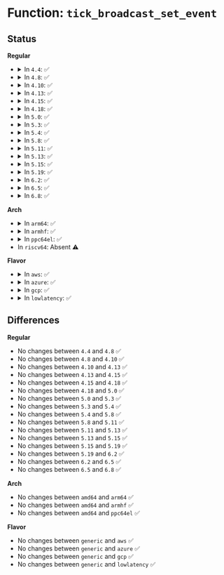# Function: <code>tick_broadcast_set_event</code>

## Status
<b>Regular</b>
<ul>
<li>
<details>
<summary>In <code>4.4</code>: ✅</summary>

```c
void tick_broadcast_set_event(struct clock_event_device *bc, int cpu, ktime_t expires);
```

**Collision:** Unique Static

**Inline:** No

**Transformation:** False

**Instances:**

```
In kernel/time/tick-broadcast.c (ffffffff810fcd30)
Location: kernel/time/tick-broadcast.c:560
Inline: False
Direct callers:
  - kernel/time/tick-broadcast.c:tick_handle_oneshot_broadcast
  - kernel/time/tick-broadcast.c:__tick_broadcast_oneshot_control
  - kernel/time/tick-broadcast.c:tick_broadcast_setup_oneshot
```
**Symbols:**

```
ffffffff810fcd30-ffffffff810fcdc8: tick_broadcast_set_event (STB_LOCAL)
```
</details>
</li>
<li>
<details>
<summary>In <code>4.8</code>: ✅</summary>

```c
void tick_broadcast_set_event(struct clock_event_device *bc, int cpu, ktime_t expires);
```

**Collision:** Unique Static

**Inline:** No

**Transformation:** False

**Instances:**

```
In kernel/time/tick-broadcast.c (ffffffff81104090)
Location: kernel/time/tick-broadcast.c:560
Inline: False
Direct callers:
  - kernel/time/tick-broadcast.c:tick_broadcast_setup_oneshot
  - kernel/time/tick-broadcast.c:__tick_broadcast_oneshot_control
  - kernel/time/tick-broadcast.c:tick_handle_oneshot_broadcast
```
**Symbols:**

```
ffffffff81104090-ffffffff8110412d: tick_broadcast_set_event (STB_LOCAL)
```
</details>
</li>
<li>
<details>
<summary>In <code>4.10</code>: ✅</summary>

```c
void tick_broadcast_set_event(struct clock_event_device *bc, int cpu, ktime_t expires);
```

**Collision:** Unique Static

**Inline:** No

**Transformation:** False

**Instances:**

```
In kernel/time/tick-broadcast.c (ffffffff8110b790)
Location: kernel/time/tick-broadcast.c:559
Inline: False
Direct callers:
  - kernel/time/tick-broadcast.c:tick_broadcast_setup_oneshot
  - kernel/time/tick-broadcast.c:__tick_broadcast_oneshot_control
  - kernel/time/tick-broadcast.c:tick_handle_oneshot_broadcast
```
**Symbols:**

```
ffffffff8110b790-ffffffff8110b82e: tick_broadcast_set_event (STB_LOCAL)
```
</details>
</li>
<li>
<details>
<summary>In <code>4.13</code>: ✅</summary>

```c
void tick_broadcast_set_event(struct clock_event_device *bc, int cpu, ktime_t expires);
```

**Collision:** Unique Static

**Inline:** No

**Transformation:** False

**Instances:**

```
In kernel/time/tick-broadcast.c (ffffffff8110d680)
Location: kernel/time/tick-broadcast.c:562
Inline: False
Direct callers:
  - kernel/time/tick-broadcast.c:tick_broadcast_setup_oneshot
  - kernel/time/tick-broadcast.c:__tick_broadcast_oneshot_control
  - kernel/time/tick-broadcast.c:tick_handle_oneshot_broadcast
```
**Symbols:**

```
ffffffff8110d680-ffffffff8110d71e: tick_broadcast_set_event (STB_LOCAL)
```
</details>
</li>
<li>
<details>
<summary>In <code>4.15</code>: ✅</summary>

```c
void tick_broadcast_set_event(struct clock_event_device *bc, int cpu, ktime_t expires);
```

**Collision:** Unique Static

**Inline:** No

**Transformation:** False

**Instances:**

```
In kernel/time/tick-broadcast.c (ffffffff81118910)
Location: kernel/time/tick-broadcast.c:562
Inline: False
Direct callers:
  - kernel/time/tick-broadcast.c:tick_broadcast_setup_oneshot
  - kernel/time/tick-broadcast.c:__tick_broadcast_oneshot_control
  - kernel/time/tick-broadcast.c:tick_handle_oneshot_broadcast
```
**Symbols:**

```
ffffffff81118910-ffffffff811189ae: tick_broadcast_set_event (STB_LOCAL)
```
</details>
</li>
<li>
<details>
<summary>In <code>4.18</code>: ✅</summary>

```c
void tick_broadcast_set_event(struct clock_event_device *bc, int cpu, ktime_t expires);
```

**Collision:** Unique Static

**Inline:** No

**Transformation:** False

**Instances:**

```
In kernel/time/tick-broadcast.c (ffffffff811254a0)
Location: kernel/time/tick-broadcast.c:562
Inline: False
Direct callers:
  - kernel/time/tick-broadcast.c:tick_broadcast_setup_oneshot
  - kernel/time/tick-broadcast.c:__tick_broadcast_oneshot_control
  - kernel/time/tick-broadcast.c:tick_handle_oneshot_broadcast
```
**Symbols:**

```
ffffffff811254a0-ffffffff8112553e: tick_broadcast_set_event (STB_LOCAL)
```
</details>
</li>
<li>
<details>
<summary>In <code>5.0</code>: ✅</summary>

```c
void tick_broadcast_set_event(struct clock_event_device *bc, int cpu, ktime_t expires);
```

**Collision:** Unique Static

**Inline:** No

**Transformation:** False

**Instances:**

```
In kernel/time/tick-broadcast.c (ffffffff81130b90)
Location: kernel/time/tick-broadcast.c:556
Inline: False
Direct callers:
  - kernel/time/tick-broadcast.c:tick_broadcast_setup_oneshot
  - kernel/time/tick-broadcast.c:__tick_broadcast_oneshot_control
  - kernel/time/tick-broadcast.c:tick_handle_oneshot_broadcast
```
**Symbols:**

```
ffffffff81130b90-ffffffff81130c2e: tick_broadcast_set_event (STB_LOCAL)
```
</details>
</li>
<li>
<details>
<summary>In <code>5.3</code>: ✅</summary>

```c
void tick_broadcast_set_event(struct clock_event_device *bc, int cpu, ktime_t expires);
```

**Collision:** Unique Static

**Inline:** No

**Transformation:** False

**Instances:**

```
In kernel/time/tick-broadcast.c (ffffffff8113b6f0)
Location: kernel/time/tick-broadcast.c:565
Inline: False
Direct callers:
  - kernel/time/tick-broadcast.c:tick_broadcast_setup_oneshot
  - kernel/time/tick-broadcast.c:__tick_broadcast_oneshot_control
  - kernel/time/tick-broadcast.c:tick_handle_oneshot_broadcast
```
**Symbols:**

```
ffffffff8113b6f0-ffffffff8113b78e: tick_broadcast_set_event (STB_LOCAL)
```
</details>
</li>
<li>
<details>
<summary>In <code>5.4</code>: ✅</summary>

```c
void tick_broadcast_set_event(struct clock_event_device *bc, int cpu, ktime_t expires);
```

**Collision:** Unique Static

**Inline:** No

**Transformation:** False

**Instances:**

```
In kernel/time/tick-broadcast.c (ffffffff81147300)
Location: kernel/time/tick-broadcast.c:565
Inline: False
Direct callers:
  - kernel/time/tick-broadcast.c:tick_broadcast_setup_oneshot
  - kernel/time/tick-broadcast.c:__tick_broadcast_oneshot_control
  - kernel/time/tick-broadcast.c:tick_handle_oneshot_broadcast
```
**Symbols:**

```
ffffffff81147300-ffffffff8114739e: tick_broadcast_set_event (STB_LOCAL)
```
</details>
</li>
<li>
<details>
<summary>In <code>5.8</code>: ✅</summary>

```c
void tick_broadcast_set_event(struct clock_event_device *bc, int cpu, ktime_t expires);
```

**Collision:** Unique Static

**Inline:** No

**Transformation:** False

**Instances:**

```
In kernel/time/tick-broadcast.c (ffffffff81157180)
Location: kernel/time/tick-broadcast.c:565
Inline: False
Direct callers:
  - kernel/time/tick-broadcast.c:tick_broadcast_setup_oneshot
  - kernel/time/tick-broadcast.c:__tick_broadcast_oneshot_control
  - kernel/time/tick-broadcast.c:tick_handle_oneshot_broadcast
```
**Symbols:**

```
ffffffff81157180-ffffffff8115721b: tick_broadcast_set_event (STB_LOCAL)
```
</details>
</li>
<li>
<details>
<summary>In <code>5.11</code>: ✅</summary>

```c
void tick_broadcast_set_event(struct clock_event_device *bc, int cpu, ktime_t expires);
```

**Collision:** Unique Static

**Inline:** No

**Transformation:** False

**Instances:**

```
In kernel/time/tick-broadcast.c (ffffffff81153250)
Location: kernel/time/tick-broadcast.c:565
Inline: False
Direct callers:
  - kernel/time/tick-broadcast.c:tick_broadcast_setup_oneshot
  - kernel/time/tick-broadcast.c:__tick_broadcast_oneshot_control
  - kernel/time/tick-broadcast.c:tick_handle_oneshot_broadcast
```
**Symbols:**

```
ffffffff81153250-ffffffff811532eb: tick_broadcast_set_event (STB_LOCAL)
```
</details>
</li>
<li>
<details>
<summary>In <code>5.13</code>: ✅</summary>

```c
void tick_broadcast_set_event(struct clock_event_device *bc, int cpu, ktime_t expires);
```

**Collision:** Unique Static

**Inline:** No

**Transformation:** False

**Instances:**

```
In kernel/time/tick-broadcast.c (ffffffff81154650)
Location: kernel/time/tick-broadcast.c:577
Inline: False
Direct callers:
  - kernel/time/tick-broadcast.c:tick_broadcast_setup_oneshot
  - kernel/time/tick-broadcast.c:__tick_broadcast_oneshot_control
  - kernel/time/tick-broadcast.c:tick_handle_oneshot_broadcast
```
**Symbols:**

```
ffffffff81154650-ffffffff811546eb: tick_broadcast_set_event (STB_LOCAL)
```
</details>
</li>
<li>
<details>
<summary>In <code>5.15</code>: ✅</summary>

```c
void tick_broadcast_set_event(struct clock_event_device *bc, int cpu, ktime_t expires);
```

**Collision:** Unique Static

**Inline:** No

**Transformation:** False

**Instances:**

```
In kernel/time/tick-broadcast.c (ffffffff81179070)
Location: kernel/time/tick-broadcast.c:646
Inline: False
Direct callers:
  - kernel/time/tick-broadcast.c:tick_broadcast_setup_oneshot
  - kernel/time/tick-broadcast.c:tick_handle_oneshot_broadcast
```
**Symbols:**

```
ffffffff81179070-ffffffff81179131: tick_broadcast_set_event (STB_LOCAL)
```
</details>
</li>
<li>
<details>
<summary>In <code>5.19</code>: ✅</summary>

```c
void tick_broadcast_set_event(struct clock_event_device *bc, int cpu, ktime_t expires);
```

**Collision:** Unique Static

**Inline:** No

**Transformation:** False

**Instances:**

```
In kernel/time/tick-broadcast.c (ffffffff811ae4c0)
Location: kernel/time/tick-broadcast.c:646
Inline: False
Direct callers:
  - kernel/time/tick-broadcast.c:tick_broadcast_setup_oneshot
  - kernel/time/tick-broadcast.c:tick_handle_oneshot_broadcast
```
**Symbols:**

```
ffffffff811ae4c0-ffffffff811ae59c: tick_broadcast_set_event (STB_LOCAL)
```
</details>
</li>
<li>
<details>
<summary>In <code>6.2</code>: ✅</summary>

```c
void tick_broadcast_set_event(struct clock_event_device *bc, int cpu, ktime_t expires);
```

**Collision:** Unique Static

**Inline:** No

**Transformation:** False

**Instances:**

```
In kernel/time/tick-broadcast.c (ffffffff811eec10)
Location: kernel/time/tick-broadcast.c:646
Inline: False
Direct callers:
  - kernel/time/tick-broadcast.c:tick_broadcast_setup_oneshot
  - kernel/time/tick-broadcast.c:tick_handle_oneshot_broadcast
```
**Symbols:**

```
ffffffff811eec10-ffffffff811eecec: tick_broadcast_set_event (STB_LOCAL)
```
</details>
</li>
<li>
<details>
<summary>In <code>6.5</code>: ✅</summary>

```c
void tick_broadcast_set_event(struct clock_event_device *bc, int cpu, ktime_t expires);
```

**Collision:** Unique Static

**Inline:** No

**Transformation:** False

**Instances:**

```
In kernel/time/tick-broadcast.c (ffffffff81203340)
Location: kernel/time/tick-broadcast.c:651
Inline: False
Direct callers:
  - kernel/time/tick-broadcast.c:tick_broadcast_setup_oneshot
  - kernel/time/tick-broadcast.c:tick_handle_oneshot_broadcast
```
**Symbols:**

```
ffffffff81203340-ffffffff8120341c: tick_broadcast_set_event (STB_LOCAL)
```
</details>
</li>
<li>
<details>
<summary>In <code>6.8</code>: ✅</summary>

```c
void tick_broadcast_set_event(struct clock_event_device *bc, int cpu, ktime_t expires);
```

**Collision:** Unique Static

**Inline:** No

**Transformation:** False

**Instances:**

```
In kernel/time/tick-broadcast.c (ffffffff81219900)
Location: kernel/time/tick-broadcast.c:651
Inline: False
Direct callers:
  - kernel/time/tick-broadcast.c:tick_broadcast_setup_oneshot
  - kernel/time/tick-broadcast.c:tick_handle_oneshot_broadcast
```
**Symbols:**

```
ffffffff81219900-ffffffff812199dc: tick_broadcast_set_event (STB_LOCAL)
```
</details>
</li>
</ul>
<b>Arch</b>
<ul>
<li>
<details>
<summary>In <code>arm64</code>: ✅</summary>

```c
void tick_broadcast_set_event(struct clock_event_device *bc, int cpu, ktime_t expires);
```

**Collision:** Unique Static

**Inline:** No

**Transformation:** False

**Instances:**

```
In kernel/time/tick-broadcast.c (ffff8000101b2400)
Location: kernel/time/tick-broadcast.c:565
Inline: False
Direct callers:
  - kernel/time/tick-broadcast.c:tick_broadcast_setup_oneshot
  - kernel/time/tick-broadcast.c:__tick_broadcast_oneshot_control
  - kernel/time/tick-broadcast.c:tick_handle_oneshot_broadcast
```
**Symbols:**

```
ffff8000101b2400-ffff8000101b24e8: tick_broadcast_set_event (STB_LOCAL)
```
</details>
</li>
<li>
<details>
<summary>In <code>armhf</code>: ✅</summary>

```c
void tick_broadcast_set_event(struct clock_event_device *bc, int cpu, ktime_t expires);
```

**Collision:** Unique Static

**Inline:** No

**Transformation:** False

**Instances:**

```
In kernel/time/tick-broadcast.c (c03fcc3c)
Location: kernel/time/tick-broadcast.c:565
Inline: False
Direct callers:
  - kernel/time/tick-broadcast.c:tick_broadcast_setup_oneshot
  - kernel/time/tick-broadcast.c:__tick_broadcast_oneshot_control
  - kernel/time/tick-broadcast.c:tick_handle_oneshot_broadcast
```
**Symbols:**

```
c03fcc3c-c03fccec: tick_broadcast_set_event (STB_LOCAL)
```
</details>
</li>
<li>
<details>
<summary>In <code>ppc64el</code>: ✅</summary>

```c
void tick_broadcast_set_event(struct clock_event_device *bc, int cpu, ktime_t expires);
```

**Collision:** Unique Static

**Inline:** No

**Transformation:** False

**Instances:**

```
In kernel/time/tick-broadcast.c (c000000000217b90)
Location: kernel/time/tick-broadcast.c:565
Inline: False
Direct callers:
  - kernel/time/tick-broadcast.c:tick_broadcast_setup_oneshot
  - kernel/time/tick-broadcast.c:__tick_broadcast_oneshot_control
  - kernel/time/tick-broadcast.c:tick_handle_oneshot_broadcast
```
**Symbols:**

```
c000000000217b90-c000000000217c8c: tick_broadcast_set_event (STB_LOCAL)
```
</details>
</li>
<li>
In <code>riscv64</code>: Absent ⚠️
</li>
</ul>
<b>Flavor</b>
<ul>
<li>
<details>
<summary>In <code>aws</code>: ✅</summary>

```c
void tick_broadcast_set_event(struct clock_event_device *bc, int cpu, ktime_t expires);
```

**Collision:** Unique Static

**Inline:** No

**Transformation:** False

**Instances:**

```
In kernel/time/tick-broadcast.c (ffffffff8113f920)
Location: kernel/time/tick-broadcast.c:565
Inline: False
Direct callers:
  - kernel/time/tick-broadcast.c:tick_broadcast_setup_oneshot
  - kernel/time/tick-broadcast.c:__tick_broadcast_oneshot_control
  - kernel/time/tick-broadcast.c:tick_handle_oneshot_broadcast
```
**Symbols:**

```
ffffffff8113f920-ffffffff8113f9be: tick_broadcast_set_event (STB_LOCAL)
```
</details>
</li>
<li>
<details>
<summary>In <code>azure</code>: ✅</summary>

```c
void tick_broadcast_set_event(struct clock_event_device *bc, int cpu, ktime_t expires);
```

**Collision:** Unique Static

**Inline:** No

**Transformation:** False

**Instances:**

```
In kernel/time/tick-broadcast.c (ffffffff811326a0)
Location: kernel/time/tick-broadcast.c:565
Inline: False
Direct callers:
  - kernel/time/tick-broadcast.c:tick_broadcast_setup_oneshot
  - kernel/time/tick-broadcast.c:__tick_broadcast_oneshot_control
  - kernel/time/tick-broadcast.c:tick_handle_oneshot_broadcast
```
**Symbols:**

```
ffffffff811326a0-ffffffff8113273e: tick_broadcast_set_event (STB_LOCAL)
```
</details>
</li>
<li>
<details>
<summary>In <code>gcp</code>: ✅</summary>

```c
void tick_broadcast_set_event(struct clock_event_device *bc, int cpu, ktime_t expires);
```

**Collision:** Unique Static

**Inline:** No

**Transformation:** False

**Instances:**

```
In kernel/time/tick-broadcast.c (ffffffff8113d7d0)
Location: kernel/time/tick-broadcast.c:565
Inline: False
Direct callers:
  - kernel/time/tick-broadcast.c:tick_broadcast_setup_oneshot
  - kernel/time/tick-broadcast.c:__tick_broadcast_oneshot_control
  - kernel/time/tick-broadcast.c:tick_handle_oneshot_broadcast
```
**Symbols:**

```
ffffffff8113d7d0-ffffffff8113d86e: tick_broadcast_set_event (STB_LOCAL)
```
</details>
</li>
<li>
<details>
<summary>In <code>lowlatency</code>: ✅</summary>

```c
void tick_broadcast_set_event(struct clock_event_device *bc, int cpu, ktime_t expires);
```

**Collision:** Unique Static

**Inline:** No

**Transformation:** False

**Instances:**

```
In kernel/time/tick-broadcast.c (ffffffff8114a2e0)
Location: kernel/time/tick-broadcast.c:565
Inline: False
Direct callers:
  - kernel/time/tick-broadcast.c:tick_broadcast_setup_oneshot
  - kernel/time/tick-broadcast.c:__tick_broadcast_oneshot_control
  - kernel/time/tick-broadcast.c:tick_handle_oneshot_broadcast
```
**Symbols:**

```
ffffffff8114a2e0-ffffffff8114a37e: tick_broadcast_set_event (STB_LOCAL)
```
</details>
</li>
</ul>

## Differences
<b>Regular</b>
<ul>
<li>
No changes between <code>4.4</code> and <code>4.8</code> ✅
</li>
<li>
No changes between <code>4.8</code> and <code>4.10</code> ✅
</li>
<li>
No changes between <code>4.10</code> and <code>4.13</code> ✅
</li>
<li>
No changes between <code>4.13</code> and <code>4.15</code> ✅
</li>
<li>
No changes between <code>4.15</code> and <code>4.18</code> ✅
</li>
<li>
No changes between <code>4.18</code> and <code>5.0</code> ✅
</li>
<li>
No changes between <code>5.0</code> and <code>5.3</code> ✅
</li>
<li>
No changes between <code>5.3</code> and <code>5.4</code> ✅
</li>
<li>
No changes between <code>5.4</code> and <code>5.8</code> ✅
</li>
<li>
No changes between <code>5.8</code> and <code>5.11</code> ✅
</li>
<li>
No changes between <code>5.11</code> and <code>5.13</code> ✅
</li>
<li>
No changes between <code>5.13</code> and <code>5.15</code> ✅
</li>
<li>
No changes between <code>5.15</code> and <code>5.19</code> ✅
</li>
<li>
No changes between <code>5.19</code> and <code>6.2</code> ✅
</li>
<li>
No changes between <code>6.2</code> and <code>6.5</code> ✅
</li>
<li>
No changes between <code>6.5</code> and <code>6.8</code> ✅
</li>
</ul>
<b>Arch</b>
<ul>
<li>
No changes between <code>amd64</code> and <code>arm64</code> ✅
</li>
<li>
No changes between <code>amd64</code> and <code>armhf</code> ✅
</li>
<li>
No changes between <code>amd64</code> and <code>ppc64el</code> ✅
</li>
</ul>
<b>Flavor</b>
<ul>
<li>
No changes between <code>generic</code> and <code>aws</code> ✅
</li>
<li>
No changes between <code>generic</code> and <code>azure</code> ✅
</li>
<li>
No changes between <code>generic</code> and <code>gcp</code> ✅
</li>
<li>
No changes between <code>generic</code> and <code>lowlatency</code> ✅
</li>
</ul>
